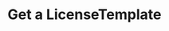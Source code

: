 ---
title: Get a LicenseTemplate
excerpt: Retrieve a LicenseTemplate
api:
  file: swagger.json
  operationId: get_api-v2-licenses-templates-licensetemplateid
hidden: false
---